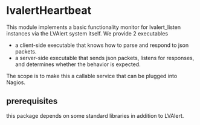 # lvalertHeartbeat

This module implements a basic functionality monitor for lvalert_listen instances via the LVAlert system itself. 
We provide 2 executables

  - a client-side executable that knows how to parse and respond to json packets.
  - a server-side executable that sends json packets, listens for responses, and determines whether the behavior is expected.

The scope is to make this a callable service that can be plugged into Nagios.

## prerequisites

this package depends on some standard libraries in addition to LVAlert.
